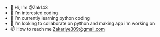 - 👋 Hi, I’m @Zak143
- 👀 I’m interested coding
- 🌱 I’m currently learning python coding
- 💞️ I’m looking to collaborate on python and making app i'm working on
- 📫 How to reach me Zakariye309@gmail.com

<!---
Zak143/Zak143 is a ✨ special ✨ repository because its `README.md` (this file) appears on your GitHub profile.
You can click the Preview link to take a look at your changes.
--->
